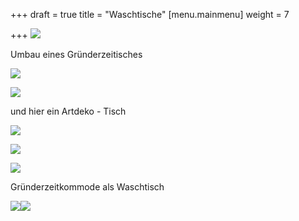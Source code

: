 +++
draft = true
title = "Waschtische"
[menu.mainmenu]
weight = 7

+++
![](/img/Waschtisch%20(600%20x%20450).jpg.jpg)

Umbau eines Gründerzeitisches

![](/img/DSC_0212.jpg)

![](/img/DSC_0211.jpg)

und hier ein Artdeko - Tisch

![](/img/IMG_20140128_114735.jpg)

![](/img/IMG_20140125_113421.jpg)

![](/img/IMG_20140128_114657.jpg)

Gründerzeitkommode als Waschtisch

![](/img/20170421_111349.jpg)![](/img/20170421_112006.jpg)